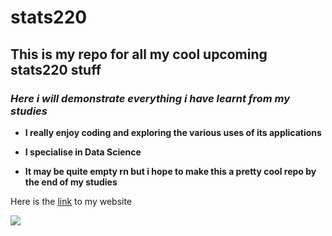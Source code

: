 # stats220
## This is my repo for all my cool upcoming stats220 stuff
### *Here i will demonstrate everything i have learnt from my studies*

<!--- unordered lists --->

* **I really enjoy coding and exploring the various uses of its applications**
- **I specialise in Data Science**
* **It may be quite empty rn but i hope to make this a pretty cool repo by the end of my studies**

Here is the [link](https://jton239.github.io/Stats220/) to my website


![](https://media0.giphy.com/avatars/foxadhd/FIpJVXV5aO80.gif)
